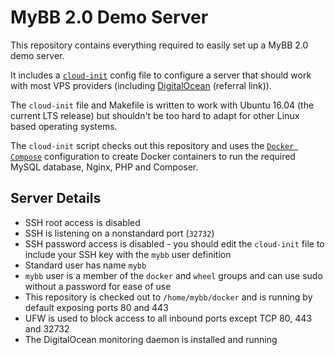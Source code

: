 # MyBB 2.0 Demo Server

This repository contains everything required to easily set up a MyBB 2.0 demo server.

It includes a [`cloud-init`](https://cloud-init.io) config file to configure a server that should work with most VPS providers (including [DigitalOcean](https://m.do.co/c/b7464e9e7f12) (referral link)).

The `cloud-init` file and Makefile is written to work with Ubuntu 16.04 (the current LTS release) but shouldn't be too hard to adapt for other Linux based operating systems.

The `cloud-init` script checks out this repository and uses the [`Docker Compose`](https://docs.docker.com/compose/) configuration to create Docker containers to run the required MySQL database, Nginx, PHP and Composer.

## Server Details

- SSH root access is disabled
- SSH is listening on a nonstandard port (`32732`)
- SSH password access is disabled - you should edit the `cloud-init` file to include your SSH key with the `mybb` user definition
- Standard user has name `mybb`
- `mybb` user is a member of the `docker` and `wheel` groups and can use sudo without a password for ease of use
- This repository is checked out to `/home/mybb/docker` and is running by default exposing ports 80 and 443
- UFW is used to block access to all inbound ports except TCP 80, 443 and 32732
- The DigitalOcean monitoring daemon is installed and running